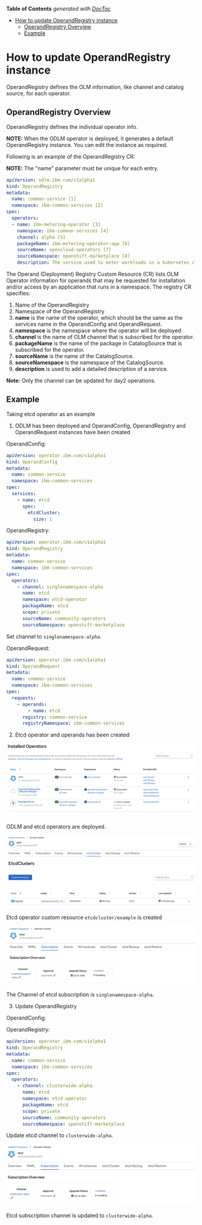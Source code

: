 <!-- START doctoc generated TOC please keep comment here to allow auto update -->
<!-- DON'T EDIT THIS SECTION, INSTEAD RE-RUN doctoc TO UPDATE -->
**Table of Contents**  *generated with [DocToc](https://github.com/thlorenz/doctoc)*

- [How to update OperandRegistry instance](#how-to-update-operandregistry-instance)
  - [OperandRegistry Overview](#operandregistry-overview)
  - [Example](#example)

<!-- END doctoc generated TOC please keep comment here to allow auto update -->

# How to update OperandRegistry instance

OperandRegistry defines the OLM information, like channel and catalog source, for each operator.

## OperandRegistry Overview

OperandRegistry defines the individual operator info.

**NOTE:** When the ODLM operator is deployed, it generates a default OperandRegistry instance. You can edit the instance as required.

Following is an example of the OperandRegistry CR:

**NOTE:** The "name" parameter must be unique for each entry.

```yaml
apiVersion: odlm.ibm.com/v1alpha1
kind: OperandRegistry
metadata:
  name: common-service [1]
  namespace: ibm-common-services [2]
spec:
  operators:
  - name: ibm-metering-operator [3]
    namespace: ibm-common-services [4]
    channel: alpha [5]
    packageName: ibm-metering-operator-app [6]
    sourceName: opencloud-operators [7]
    sourceNamespace: openshift-marketplace [8]
    description: The service used to meter workloads in a kubernetes cluster [9]
```

The Operand (Deployment) Registry Custom Resource (CR) lists OLM Operator information for operands that may be requested for installation and/or access by an application that runs in a namespace. The registry CR specifies:

  1. Name of the OperandRegistry
  2. Namespace of the OperandRegistry
  3. **name** is the name of the operator, which should be the same as the services name in the OperandConfig and OperandRequest.
  4. **namespace** is the namespace where the operator will be deployed.
  5. **channel** is the name of OLM channel that is subscribed for the operator.
  6. **packageName** is the name of the package in CatalogSource that is subscribed for the operator.
  7. **sourceName** is the name of the CatalogSource.
  8. **sourceNamespace** is the namespace of the CatalogSource.
  9. **description** is used to add a detailed description of a service.

**Note:** Only the channel can be updated for day2 operations.

## Example

Taking etcd operator as an example

1. ODLM has been deployed and OperandConfig, OperandRegistry and OperandRequest instances have been created

OperandConfig:

```yaml
apiVersion: operator.ibm.com/v1alpha1
kind: OperandConfig
metadata:
  name: common-service
  namespace: ibm-common-services
spec:
  services:
    - name: etcd
      spec:
        etcdCluster:
          size: 1
```

OperandRegistry:

```yaml
apiVersion: operator.ibm.com/v1alpha1
kind: OperandRegistry
metadata:
  name: common-service
  namespace: ibm-common-services
spec:
  operators:
    - channel: singlenamespace-alpha
      name: etcd
      namespace: etcd-operator
      packageName: etcd
      scope: private
      sourceName: community-operators
      sourceNamespace: openshift-marketplace
```

Set channel to `singlenamespace-alpha`.

OperandRequest:

```yaml
apiVersion: operator.ibm.com/v1alpha1
kind: OperandRequest
metadata:
  name: common-service
  namespace: ibm-common-services
spec:
  requests:
    - operands:
        - name: etcd
      registry: common-service
      registryNamespace: ibm-common-services
```


2. Etcd operator and operands has been created

![Etcd Operator and ODLM Operator](../images/before-update.png)

ODLM and etcd operators are deployed.

![Etcd Custom Resource](../images/etcd-cluster-before.png)

Etcd operator custom resource `etcdcluster/example` is created

![Etcd Channel](../images/etcd-channel-before.png)

The Channel of etcd subscription is `singlenamespace-alpha`.


3. Update OperandRegistry

OperandConfig:

OperandRegistry:

```yaml
apiVersion: operator.ibm.com/v1alpha1
kind: OperandRegistry
metadata:
  name: common-service
  namespace: ibm-common-services
spec:
  operators:
    - channel: clusterwide-alpha
      name: etcd
      namespace: etcd-operator
      packageName: etcd
      scope: private
      sourceName: community-operators
      sourceNamespace: openshift-marketplace
```

Update etcd channel to `clusterwide-alpha`.

![Etcd Operands](../images/etcd-channel-after.png)

Etcd subscription channel is updated to `clusterwide-alpha`.
